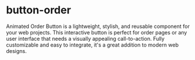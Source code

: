 # button-order
Animated Order Button is a lightweight, stylish, and reusable component for your web projects. This interactive button is perfect for order pages or any user interface that needs a visually appealing call-to-action. Fully customizable and easy to integrate, it's a great addition to modern web designs.
